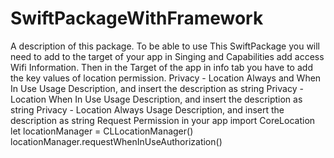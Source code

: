 # SwiftPackageWithFramework

A description of this package.
To be able to use This SwiftPackage you will need to add to the target of your app in Singing and Capabilities add access Wifi Information.
Then in the Target of the app in info tab you have to add the key values of location permission.
Privacy - Location Always and When In Use Usage Description, and insert the description as string
Privacy - Location When In Use Usage Description, and insert the description as string
Privacy - Location Always Usage Description, and insert the description as string
Request Permission in your app 
 import CoreLocation
 let locationManager = CLLocationManager()
           locationManager.requestWhenInUseAuthorization()
